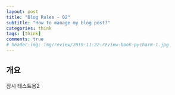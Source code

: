```yaml
---  
layout: post  
title: "Blog Rules - 02"  
subtitle: "How to manage my blog post?"  
categories: think  
tags: [think]   
comments: true  
# header-img: img/review/2019-11-22-review-book-pycharm-1.jpg  
---  
```

  
## 개요  
잠시 테스트용2